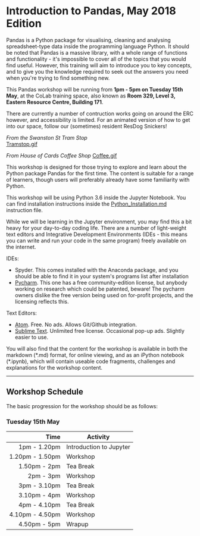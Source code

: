 # Introduction to Pandas, May 2018 Edition

Pandas is a Python package for visualising, cleaning and analysing spreadsheet-type data inside the programming language Python. It should be noted that Pandas is a massive library, with a whole range of functions and functionality - it's impossible to cover all of the topics that you would find useful. However, this training will aim to introduce you to key concepts, and to give you the knowledge required to seek out the answers you need when you're trying to find something new.  

This Pandas workshop will be running from **1pm - 5pm on Tuesday 15th May**, at the CoLab training space, also known as __Room 329, Level 3, Eastern Resource Centre, Building 171__. 

There are currently a number of contruction works going on around the ERC however, and accessibility is limited. For an animated version of how to get into our space, follow our (sometimes) resident ResDog Snickers!

*From the Swanston St Tram Stop*  
[Tramstop.gif](https://github.com/resbaz/Pandas_May2018/blob/master/Swanston%20tram%20to%20colab.gif)

*From House of Cards Coffee Shop*
[Coffee.gif](https://github.com/resbaz/Pandas_May2018/blob/master/House%20of%20Cards%20to%20Colab.gif)


This workshop is designed for those trying to explore and learn about the Python package Pandas for the first time. The content is suitable for a range of learners, though users will preferably already have some familiarity with Python. 

This workshop will be using Python 3.6 inside the Jupyter Notebook. You can find installation instructions inside the 
[Python_Installation.md](https://github.com/resbaz/Sept2017_PandasWorkshop/blob/master/Python_installation.md)
instruction file. 

While we will be learning in the Jupyter environment, you may find this a bit heavy for your day-to-day coding life. 
There are a number of light-weight text editors and Integrative Development Environments (IDEs - this means you can write and 
run your code in the same program) freely available on the internet.

IDEs:
- Spyder. This comes installed with the Anaconda package, and you should be able to find it in your system's programs list after installation
- [Pycharm](https://www.jetbrains.com/pycharm/). This one has a free community-edition license, but anybody working on research which could be patented, beware! The pycharm owners dislike the free version being used on for-profit projects, and the licensing reflects this.

Text Editors:
- [Atom](https://atom.io/). Free. No ads. Allows Git/Github integration.
- [Sublime Text](https://www.sublimetext.com/). Unlimited free license. Occasional pop-up ads. Slightly easier to use.

You will also find that the content for the workshop is available in both the markdown (\*.md) format, for online viewing, and as an iPython notebook (\*.ipynb), which will contain useable code fragments, challenges and explanations for the workshop content.

---

## Workshop Schedule

The basic progression for the workshop should be as follows:

### Tuesday 15th May

|Time| Activity|
|---:|---|
|1pm - 1.20pm|Introduction to Jupyter|
|1.20pm - 1.50pm|Workshop|
|1.50pm - 2pm|Tea Break|
|2pm - 3pm|Workshop|
|3pm - 3.10pm|Tea Break|
|3.10pm - 4pm|Workshop|
|4pm - 4.10pm|Tea Break|
|4.10pm - 4.50pm|Workshop|
|4.50pm - 5pm|Wrapup|
